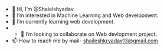 - 👋 Hi, I’m @Shaielshyadav
- 👀 I’m interested in Machine Learning and Web development.
- 🌱 I’m currently learning web development.
- - 💞️ I’m looking to collaborate on Web devlopment project.
- 📫 How to reach me by mail- shaileshkryadav13@gmail.com

<!---
Shaielshyadav/Shaielshyadav is a ✨ special ✨ repository because its `README.md` (this file) appears on your GitHub profile.
You can click the Preview link to take a look at your changes.
--->

